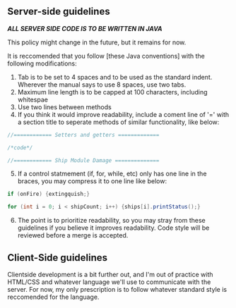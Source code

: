 ## Server-side guidelines

***ALL SERVER SIDE CODE IS TO BE WRITTEN IN JAVA***

This policy might change in the future, but it remains for now.

It is reccomended that you follow [these Java conventions] with the following modifications:
  1. Tab is to be set to 4 spaces and to be used as the standard indent. Wherever the manual says to use
8 spaces, use two tabs. 
  2. Maximum line length is to be capped at 100 characters, including whitespae
  3. Use two lines between methods
  4. If you think it would improve readability, include a coment line of '=' with a section title to 
seperate methods of similar functionality, like below:
```java
//============ Setters and getters =============

/*code*/

//============ Ship Module Damage ==============
```
  5. If a control statmement (if, for, while, etc) only has one line in the braces, you may compress
it to one line like below:
```java
if (onFire) {extingquish;}

for (int i = 0; i < shipCount; i++) {ships[i].printStatus();}
```
  6. The point is to prioritize readability, so you may stray from these guidelines if you believe
it improves readability. Code style will be reviewed before a merge is accepted. 

## Client-Side guidelines

Clientside development is a bit further out, and I'm out of practice with HTML/CSS and whatever language 
we'll use to communicate with the server. For now, my only prescription is to follow whatever standard
style is reccomended for the language. 

